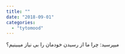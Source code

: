 ```yaml
---
title: ""
date: "2018-09-01"
categories: 
  - "tytomood"
---
```


میپرسید: چرا ما از رسیدن خودمان را بی نیاز میبینیم؟
